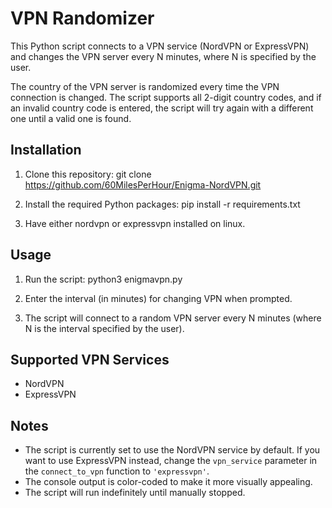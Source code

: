 # VPN Randomizer

This Python script connects to a VPN service (NordVPN or ExpressVPN) and changes the VPN server every N minutes, where N is specified by the user.

The country of the VPN server is randomized every time the VPN connection is changed. The script supports all 2-digit country codes, and if an invalid country code is entered, the script will try again with a different one until a valid one is found.

## Installation

1. Clone this repository:
git clone https://github.com/60MilesPerHour/Enigma-NordVPN.git

2. Install the required Python packages:
pip install -r requirements.txt

3. Have either nordvpn or expressvpn installed on linux.


## Usage

1. Run the script:
python3 enigmavpn.py

2. Enter the interval (in minutes) for changing VPN when prompted.
3. The script will connect to a random VPN server every N minutes (where N is the interval specified by the user).

## Supported VPN Services

- NordVPN
- ExpressVPN

## Notes

- The script is currently set to use the NordVPN service by default. If you want to use ExpressVPN instead, change the `vpn_service` parameter in the `connect_to_vpn` function to `'expressvpn'`.
- The console output is color-coded to make it more visually appealing.
- The script will run indefinitely until manually stopped.
